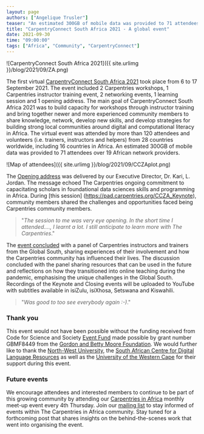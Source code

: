 ```yaml
---
layout: page
authors: ["Angelique Trusler"]
teaser: "An estimated 300GB of mobile data was provided to 71 attendees."
title: "CarpentryConnect South Africa 2021 - A global event"
date: 2021-09-30
time: "09:00:00"
tags: ["Africa", "Community", "CarpentryConnect"]
---
```


![CarpentryConnect South Africa 2021]({{ site.urlimg }}/blog/2021/09/ZA.png) 

The first virtual [CarpentryConnect South Africa 2021](https://za2021.carpentryconnect.org/) took place from 6 to 17 September 2021. The event included 2 Carpentries workshops, 1 Carpentries instructor training event, 2 networking events, 1 learning session and 1 opening address. The main goal of CarpentryConnect South Africa 2021 was to build capacity 
for workshops through instructor training and bring together newer and more experienced community members to share knowledge, network, develop new skills, and develop strategies 
for building strong local communities around digital and computational literacy in Africa. The virtual event was attended by more than 120 attendees and volunteers 
(i.e. trainers, instructors and helpers) from 28 countries worldwide, including 16 countries in Africa. An estimated 300GB of mobile data was provided to 71 attendees over 19 African network providers. 

![Map of attendees]({{ site.urlimg }}/blog/2021/09/CCZAplot.png) 


The [Opening address](https://docs.google.com/presentation/d/16Qc74WzFaSBM_09-3IEUKE-xSe4mCbUM-SsUPA8-bxo/edit#slide=id.ged24d0629d_0_135) was delivered by our Executive Director, Dr. Kari, L. Jordan. The message echoed The Carpentries ongoing commitment to capacitating scholars in foundational data sciences skills and programming in Africa. During [this session] (https://pad.carpentries.org/CCZA_Keynote), community members shared the challenges and opportunities faced being Carpentries community members. 

>"*The session to me was very eye opening. In the short time I attended...., I learnt a lot. I still anticipate to learn more with The Carpentries*."

The [event concluded](https://pad.carpentries.org/CCZA_Closing) with a panel of Carpentries instructors and trainers from the Global South, sharing experiences of their involvement and how the Carpentries community has influenced their lives. The discussion concluded with the panel sharing resources that can be used in the future and reflections on how they transitioned into online teaching during the pandemic, emphasising the unique challenges in the Global South. Recordings of the Keynote and Closing events will be uploaded to YouTube with subtitles available in isiZulu, isiXhosa, Setswana and Kiswahili.

>"*Was good to too see everybody again :-)*."

### Thank you ###

This event would not have been possible without the funding received from Code for Science and Society [Event Fund](https://eventfund.codeforscience.org/announcing/) made possible by grant number GBMF8449 from the [Gordon and Betty Moore Foundation](https://doi.org/10.37807/GBMF8449). We would 
further like to thank the [North-West University](http://www.nwu.ac.za/s), the [South African Centre for Digital Language Resources](https://www.sadilar.org/index.php/en/) as well 
as the [University of the Western Cape](https://www.uwc.ac.za/) for their support during this event.  



### Future events ###

We encourage attendees and interested members to continue to be part of this growing community by attending our [Carpentries in Africa](https://pad.carpentries.org/ZA-community-call) monthly meet-up event every 4th Thursday. Join our [mailing list](https://carpentries.topicbox.com/groups/local-africa) to stay informed of events within The Carpentries in Africa community. Stay tuned for a forthcoming post that shares insights on the behind-the-scenes work that went into organising the event.


